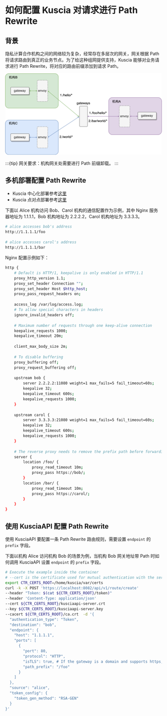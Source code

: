 # 如何配置 Kuscia 对请求进行 Path Rewrite

## 背景

隐私计算合作机构之间的网络较为复杂，经常存在多层次的网关，网关根据 Path 将请求路由到真正的业务节点。为了给这种组网提供支持，Kuscia 能够对业务请求进行 Path Rewrite，将对应的路由前缀添加到请求 Path。

![image.png](../imgs/gateway_path.png)

:::{tip}
网关要求：机构网关处需要进行 Path 前缀卸载。
:::

## 多机部署配置 Path Rewrite

- Kuscia 中心化部署参考[这里](../deployment/Docker_deployment_kuscia/deploy_master_lite_cn.md)
- Kuscia 点对点部署参考[这里](../deployment/Docker_deployment_kuscia/deploy_p2p_cn.md)

下面以 Alice 机构访问 Bob、Carol 机构的通信配置作为示例，其中 Nginx 服务器地址为 1.1.1.1，Bob 机构地址为 2.2.2.2，Carol 机构地址为 3.3.3.3。

```bash
# alice accesses bob's address
http://1.1.1.1/foo

# alice accesses carol's address
http://1.1.1.1/bar
```

Nginx 配置示例如下：

```bash
http {
    # Default is HTTP/1, keepalive is only enabled in HTTP/1.1
    proxy_http_version 1.1;
    proxy_set_header Connection "";
    proxy_set_header Host $http_host;
    proxy_pass_request_headers on;

    access_log /var/log/access.log;
    # To allow special characters in headers
    ignore_invalid_headers off;

    # Maximum number of requests through one keep-alive connection
    keepalive_requests 1000;
    keepalive_timeout 20m;

    client_max_body_size 2m;

    # To disable buffering
    proxy_buffering off;
    proxy_request_buffering off;

    upstream bob {
        server 2.2.2.2:11080 weight=1 max_fails=5 fail_timeout=60s;
        keepalive 32;
        keepalive_timeout 600s;
        keepalive_requests 1000;
    }

    upstream carol {
        server 3.3.3.3:21080 weight=1 max_fails=5 fail_timeout=60s;
        keepalive 32;
        keepalive_timeout 600s;
        keepalive_requests 1000;
    }

    # The reverse proxy needs to remove the prefix path before forwarding
    server {
        location /foo/ {
            proxy_read_timeout 10m;
            proxy_pass https://bob/;
        }
        location /bar/ {
            proxy_read_timeout 10m;
            proxy_pass https://carol/;
        }
    }
}
```

## 使用 KusciaAPI 配置 Path Rewrite

使用 KusciaAPI 要配置一条 Path Rewrite 路由规则，需要设置 `endpoint` 的 `prefix` 字段。

下面以机构 Alice 访问机构 Bob 的场景为例，当机构 Bob 网关地址带 Path 时如何调用 KusciaAPI 设置 `endpoint` 的 `prefix` 字段。

```bash
# Execute the example inside the container
# --cert is the certificate used for mutual authentication with the server
export CTR_CERTS_ROOT=/home/kuscia/var/certs
curl -k -X POST 'https://localhost:8082/api/v1/route/create'
--header "Token: $(cat ${CTR_CERTS_ROOT}/token)"
--header 'Content-Type: application/json'
--cert ${CTR_CERTS_ROOT}/kusciaapi-server.crt
--key ${CTR_CERTS_ROOT}/kusciaapi-server.key
--cacert ${CTR_CERTS_ROOT}/ca.crt  -d '{
  "authentication_type": "Token",
  "destination": "bob",
  "endpoint": {
    "host": "1.1.1.1",
    "ports": [
      {
        "port": 80,
        "protocol": "HTTP",
        "isTLS": true, # If the gateway is a domain and supports https, set to true, otherwise set to false
        "path_prefix": "/foo"
      }
    ]
  },
  "source": "alice",
  "token_config": {
    "token_gen_method": "RSA-GEN"
  }
}'
```

